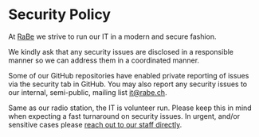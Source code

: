 # Security Policy

At [RaBe](https://rabe.ch/) we strive to run our IT in a modern and secure fashion.

We kindly ask that any security issues are disclosed in a responsible manner so we
can address them in a coordinated manner.

Some of our GitHub repositories have enabled private reporting of issues via the
security tab in GitHub. You may also report any security issues to our internal,
semi-public, mailing list [it@rabe.ch](mailto:it@rabe.ch).

Same as our radio station, the IT is volunteer run. Please keep this in mind when
expecting a fast turnaround on security issues. In urgent, and/or sensitive
cases please [reach out to our staff directly](https://rabe.ch/kontakt).
